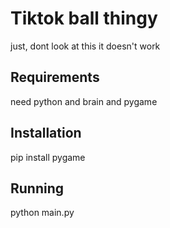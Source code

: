 # Tiktok ball thingy
just, dont look at this
it doesn't work
## Requirements
need python and brain and pygame
## Installation
pip install pygame
## Running
python main.py